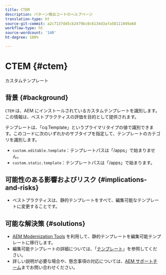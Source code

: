 ```yaml
---
title: CTEM
description: パターン検出コードのヘルプページ
translation-type: ht
source-git-commit: a2c7137dd5cb2479bc0c6134d3afa58111049a68
workflow-type: ht
source-wordcount: '140'
ht-degree: 100%

---
```



# CTEM {#ctem}

カスタムテンプレート

## 背景 {#background}

`CTEM` は、AEM にインストールされているカスタムテンプレートを識別します。この情報は、ベストプラクティスの評価を目的として提供されます。

テンプレートは、「cq:Template」というプライマリタイプの値で識別できます。このコードに次のいずれかのサブタイプを指定して、テンプレートのカテゴリを識別します。

* `custom.editable.template`：テンプレートパスは「/apps」で始まりません。
* `custom.static.template`：テンプレートパスは「/apps」で始まります。

## 可能性のある影響およびリスク {#implications-and-risks}

* ベストプラクティスは、静的テンプレートをすべて、編集可能なテンプレートに変更することです。

## 可能な解決策 {#solutions}

* [AEM Modernization Tools](https://opensource.adobe.com/aem-modernize-tools/) を利用して、静的テンプレートを編集可能テンプレートに移行します。
* 編集可能テンプレートの詳細については、「[テンプレート](https://experienceleague.adobe.com/docs/experience-manager-65/developing/platform/templates/templates.html?lang=ja)」を参照してください。
* 詳しい説明が必要な場合や、懸念事項の対応については、[AEM サポートチーム](https://helpx.adobe.com/jp/enterprise/using/support-for-experience-cloud.html)までお問い合わせください。
